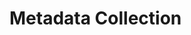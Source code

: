 <!-- SPDX-License-Identifier: CC-BY-4.0 -->
<!-- Copyright Contributors to the ODPi Egeria project. -->

# Metadata Collection

